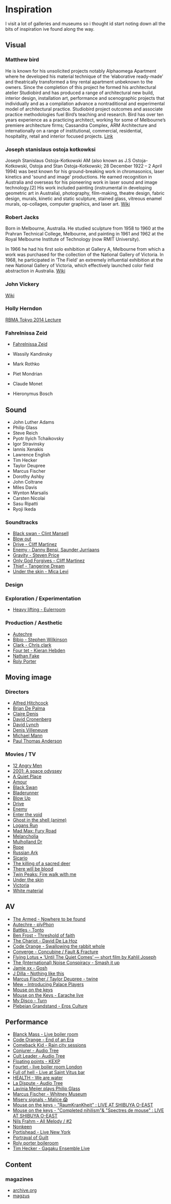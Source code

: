 # Inspiration

I visit a lot of galleries and museums so i thought id start noting down all the bits of inspiration ive found along the way.

## Visual

### Matthew bird

He is known for his unsolicited projects notably Alphaomega Apartment where he developed his material technique of the ‘elaborative ready-made’ and theatrically transformed a tiny rental apartment unbeknown to the owners. Since the completion of this project he formed his architectural atelier Studiobird and has produced a range of architectural new build, interior design, installation art, performance and scenographic projects that individually and as a compilation advance a nontraditional and experimental model of architectural practice.
Studiobird project outcomes and associate practice methodologies fuel Bird’s teaching and research.
Bird has over ten years experience as a practicing architect, working for some of Melbourne’s premiere architecture firms; Cassandra Complex, ARM Architecture and internationally on a range of institutional, commercial, residential, hospitality, retail and interior focused projects.
[Link](http://www.artdes.monash.edu.au/people/matthew-bird.html)

### Joseph stanislaus ostoja kotkowksi

Joseph Stanislaus Ostoja-Kotkowski AM (also known as J.S Ostoja-Kotkowski, Ostoja and Stan Ostoja-Kotkowski; 28 December 1922 – 2 April 1994) was best known for his ground-breaking work in chromasonics, laser kinetics and 'sound and image' productions. He earned recognition in Australia and overseas for his pioneering work in laser sound and image technology.[2] His work included painting (instrumental in developing geometric art in Australia), photography, film-making, theatre design, fabric design, murals, kinetic and static sculpture, stained glass, vitreous enamel murals, op-collages, computer graphics, and laser art.
[Wiki](https://en.wikipedia.org/wiki/Joseph_Stanislaus_Ostoja-Kotkowski)

### Robert Jacks

Born in Melbourne, Australia. He studied sculpture from 1958 to 1960 at the Prahran Technical College, Melbourne, and painting in 1961 and 1962 at the Royal Melbourne Institute of Technology (now RMIT University).

In 1966 he had his first solo exhibition at Gallery A, Melbourne from which a work was purchased for the collection of the National Gallery of Victoria. In 1968, he participated in ‘The Field’ an extremely influential exhibition at the new National Gallery of Victoria, which effectively launched color field abstraction in Australia.
[Wiki](https://en.wikipedia.org/wiki/Robert_Jacks)

### John Vickery

[Wiki](<https://en.wikipedia.org/wiki/John_Vickery_(artist)>)

### Holly Herndon

[RBMA Tokyo 2014 Lecture](https://www.youtube.com/watch?v=_XmHQkFo_co)

### Fahrelnissa Zeid

- [Fahrelnissa Zeid](https://en.wikipedia.org/wiki/Princess_Fahrelnissa_Zeid)

- Wassily Kandinsky
- Mark Rothko
- Piet Mondrian
- Claude Monet
- Hieronymus Bosch

## Sound

- John Luther Adams
- Philip Glass
- Steve Reich
- Pyotr Ilyich Tchaikovsky
- Igor Stravinsky
- Iannis Xenakis
- Lawrence English
- Tim Hecker
- Taylor Deupree
- Marcus Fischer
- Dorothy Ashby
- John Coltrane
- Miles Davis
- Wynton Marsalis
- Carsten Nicolai
- Sasu Ripatti
- Ryoji Ikeda

### Soundtracks

- [Black swan - Clint Mansell](https://www.discogs.com/Clint-Mansell-Black-Swan-Original-Motion-Picture-Soundtrack/master/415804)
- [Blow out](https://www.discogs.com/Pino-Donaggio-Blow-Out/release/7288045)
- [Drive - Cliff Martinez](https://www.discogs.com/Cliff-Martinez-Drive-Original-Motion-Picture-Soundtrack/master/379805)
- [Enemy - Danny Bensi, Saunder Jurriaans](https://www.discogs.com/Danny-Bensi-Saunder-Jurriaans-Enemy-Original-Motion-Picture-Soundtrack/master/1299829)
- [Gravity - Steven Price](https://www.discogs.com/Steven-Price-Gravity-Original-Motion-Picture-Soundtrack/release/5884728)
- [Only God Forgives - Cliff Martinez](https://www.discogs.com/Cliff-Martinez-Only-God-Forgives-Original-Motion-Picture-Soundtrack/master/578219)
- [Thief - Tangerine Dream](https://www.discogs.com/Tangerine-Dream-Thief/release/219634)
- [Under the skin - Mica Levi](http://www.imdb.com/title/tt1441395/)

### Design

### Exploration / Experimentation

- [Heavy lifting - Eulerroom](https://www.youtube.com/watch?v=KI2h_dCOqWc&list=PLMBIpibV-wQIxnJ2juNj5CDfK6zF3Elcv)

### Production / Aesthetic

- [Autechre](https://www.last.fm/music/autechre)
- [Bibio - Stephen Wilkinson](https://www.last.fm/music/Bibio/)
- [Clark - Chris clark](https://www.last.fm/music/Clark)
- [Four tet - Kieran Hebden](https://www.last.fm/music/fourtet/)
- [Nathan Fake](https://www.last.fm/music/nathan+fake)
- [Roly Porter](https://www.last.fm/music/roly+porter)

## Moving image

### Directors

- [Alfred Hitchcock]()
- [Brian De Palma]()
- [Claire Denis]()
- [David Cronenberg]()
- [David Lynch]()
- [Denis Villeneuve]()
- [Michael Mann]()
- [Paul Thomas Anderson]()

### Movies / TV

- [12 Angry Men](https://letterboxd.com/film/12-angry-men/)
- [2001: A space odyssey](http://www.imdb.com/title/tt0062622/)
- [A Quiet Place](https://letterboxd.com/film/a-quiet-place-2018/)
- [Amour](https://letterboxd.com/film/amour/)
- [Black Swan](https://letterboxd.com/film/black-swan/)
- [Bladerunner](http://www.imdb.com/title/tt0083658)
- [Blow Up](https://letterboxd.com/film/blow-up/)
- [Drive](http://www.imdb.com/title/tt0780504/)
- [Enemy](http://www.imdb.com/title/tt2316411/)
- [Enter the void](https://www.imdb.com/title/tt1191111/)
- [Ghost in the shell (anime)](http://www.imdb.com/title/tt0113568/)
- [Logans Run](http://www.imdb.com/title/tt007o4812/)
- [Mad Max: Fury Road](https://letterboxd.com/film/mad-max-fury-road/)
- [Melancholia](https://letterboxd.com/film/melancholia/)
- [Mulholland Dr](http://www.imdb.com/title/tt0166924/)
- [Rope](https://letterboxd.com/film/rope/)
- [Russian Ark](http://www.imdb.com/title/tt0318034)
- [Sicario](https://letterboxd.com/film/sicario-2015/)
- [The killing of a sacred deer](https://www.imdb.com/title/tt5715874/)
- [There will be blood](https://letterboxd.com/film/there-will-be-blood/)
- [Twin Peaks: Fire walk with me](https://letterboxd.com/film/twin-peaks-fire-walk-with-me/)
- [Under the skin](http://www.imdb.com/title/tt1441395/)
- [Victoria](http://www.imdb.com/title/tt4226388/)
- [White material](http://www.imdb.com/title/tt1135952/)

## AV

- [The Armed - Nowhere to be found](https://www.youtube.com/watch?v=FIdUOFzSAxI)
- [Autechre - plyPhon](https://vimeo.com/1208304)
- [Battles - Tonto](https://www.youtube.com/watch?v=1LLAN29W-4w)
- [Ben Frost - Threshold of faith](https://www.youtube.com/watch?v=Z1_sSbXoDH0)
- [The Chariot - David De La Hoz](https://www.youtube.com/watch?v=mwwW7cVCJ0A)
- [Code Orange - Swallowing the rabbit whole](https://www.youtube.com/watch?v=Ctn14oYz0qA)
- [Converge - Concubine / Fault & Fracture](https://www.youtube.com/watch?v=kZIcTqYTjFY)
- [Flying Lotus • ‘Until The Quiet Comes’ — short film by Kahlil Joseph](https://www.youtube.com/watch?v=-pVHC1DXQ7U)
- [The (International) Noise Conspiracy - Smash it up](https://www.youtube.com/watch?v=FyjmCg_VMU0)
- [Jamie xx - Gosh](https://www.youtube.com/watch?v=hTGJfRPLe08)
- [J Dilla - Nothing like this](https://www.youtube.com/watch?v=_ncSt5xC8Uk)
- [Marcus Fischer / Taylor Deupree - twine](https://vimeo.com/141666937)
- [Mew - Introducing Palace Players](https://www.youtube.com/watch?v=5JoUQ8ty3m0)
- [Mouse on the keys](https://www.youtube.com/watch?v=UjpOhR_Q9xw)
- [Mouse on the Keys - Earache live](https://www.youtube.com/watch?v=f8oqhlT37VY)
- [My Disco - Turn](https://vimeo.com/35336545)
- [Plebeian Grandstand - Eros Culture](https://www.youtube.com/watch?v=opbmzhbLIT4)

## Performance

- [Blanck Mass - Live boiler room](https://www.youtube.com/watch?v=1xqCHLXuDuA)
- [Code Orange - End of an Era](https://www.youtube.com/watch?v=BV-jsSxDEw8)
- [Comeback Kid - Rain city sessions](https://www.youtube.com/watch?v=frHvYvrGnNA)
- [Conjurer - Audio Tree](https://www.youtube.com/watch?v=B4Qgn6T8-b0)
- [Cult Leader - Audio Tree](https://www.youtube.com/watch?v=dWO9E3Xouds)
- [Floating points - KEXP](https://www.youtube.com/watch?v=yYqu5NdFMf8)
- [Fourtet - live boiler room London](https://www.youtube.com/watch?v=Ca6pjR2TLns)
- [Full of hell - Live at Saint Vitus bar](https://www.youtube.com/watch?v=H_ZunjMC1Z4)
- [HEALTH - We are water](https://www.youtube.com/watch?v=tiO4Tvba800)
- [La Dispute - Audio Tree](https://www.youtube.com/watch?v=5NtUbkp8ZCc)
- [Lavinia Meijer plays Philip Glass](https://www.youtube.com/watch?v=NRdBQDdEjiU&list=RDhV2-zFh3tAU&index=7)
- [Marcus Fischer - Whitney Museum](https://www.youtube.com/watch?v=c1yFzkXZnmw)
- [Misery signals - Malice 😱](https://www.youtube.com/watch?v=pHVCqiNNkCk)
- [Mouse on the keys - "RaumKranKheit" : LIVE AT SHIBUYA O-EAST](https://www.youtube.com/watch?v=YEaXNVlZgVg)
- [Mouse on the keys - "Completed nihilism"& "Spectres de mouse" : LIVE AT SHIBUYA O-EAST](https://www.youtube.com/watch?v=sFoetd0sD6Y)
- [Nils Frahm - All Melody / #2](https://www.youtube.com/watch?v=NW87dBPjHuU)
- [Nonkeen](https://www.youtube.com/watch?v=lqGKKPjptZo)
- [Portishead - Live New York](https://www.youtube.com/watch?v=ZFwnlCudeC0)
- [Portrayal of Guilt](https://www.youtube.com/watch?v=_6X1vseYz9U&t=233s)
- [Roly porter boileroom](https://www.youtube.com/watch?v=hoY7VVdizA4)
- [Tim Hecker - Gagaku Ensemble Live](https://www.youtube.com/watch?v=ByV_0kGE-PA)

## Content

### magazines

- [archive.org](https://archive.org/details/magazine_rack)
- [magzus](http://magzus.com/brand/popular_science/)
